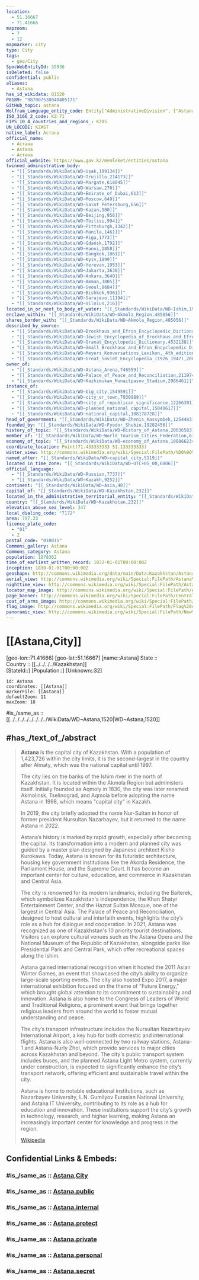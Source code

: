 ```yaml
---
location:
  - 51.16667
  - 71.41666
mapzoom:
  - 7
  - 12
mapmarker: city
type: City
tags:
  - geo/City
SpocWebEntityId: 35936
isDeleted: false
confidential: public
aliases:
  - Astana
has_id_wikidata: Q1520
P8189: "987007538040405171"
GitHub_topic: astana
Wolfram_Language_entity_code: Entity["AdministrativeDivision", {"Astana", "Kazakhstan"}]
ISO_3166_2_code: KZ-71
FIPS_10_4_countries_and_regions_: KZ05
UN_LOCODE: KZAST
native_label: Астана
official_name:
  - Астана
  - Astana
  - Астана
official_website: https://www.gov.kz/memleket/entities/astana
twinned_administrative_body:
  - "[[_Standards/WikiData/WD~Uşak,189134]]"
  - "[[_Standards/WikiData/WD~Trujillo,214173]]"
  - "[[_Standards/WikiData/WD~Margate,618045]]"
  - "[[_Standards/WikiData/WD~Warsaw,270]]"
  - "[[_Standards/WikiData/WD~Emirate_of_Dubai,613]]"
  - "[[_Standards/WikiData/WD~Moscow,649]]"
  - "[[_Standards/WikiData/WD~Saint_Petersburg,656]]"
  - "[[_Standards/WikiData/WD~Kazan,900]]"
  - "[[_Standards/WikiData/WD~Beijing,956]]"
  - "[[_Standards/WikiData/WD~Tbilisi,994]]"
  - "[[_Standards/WikiData/WD~Pittsburgh,1342]]"
  - "[[_Standards/WikiData/WD~Manila,1461]]"
  - "[[_Standards/WikiData/WD~Riga,1773]]"
  - "[[_Standards/WikiData/WD~Gdańsk,1792]]"
  - "[[_Standards/WikiData/WD~Hanoi,1858]]"
  - "[[_Standards/WikiData/WD~Bangkok,1861]]"
  - "[[_Standards/WikiData/WD~Kyiv,1899]]"
  - "[[_Standards/WikiData/WD~Yerevan,1953]]"
  - "[[_Standards/WikiData/WD~Jakarta,3630]]"
  - "[[_Standards/WikiData/WD~Ankara,3640]]"
  - "[[_Standards/WikiData/WD~Amman,3805]]"
  - "[[_Standards/WikiData/WD~Seoul,8684]]"
  - "[[_Standards/WikiData/WD~Bishkek,9361]]"
  - "[[_Standards/WikiData/WD~Sarajevo,11194]]"
  - "[[_Standards/WikiData/WD~Vilnius,216]]"
located_in_or_next_to_body_of_water: "[[_Standards/WikiData/WD~Ishim,191524]]"
enclave_within: "[[_Standards/WikiData/WD~Akmola_Region,485056]]"
shares_border_with: "[[_Standards/WikiData/WD~Akmola_Region,485056]]"
described_by_source:
  - "[[_Standards/WikiData/WD~Brockhaus_and_Efron_Encyclopedic_Dictionary,602358]]"
  - "[[_Standards/WikiData/WD~Jewish_Encyclopedia_of_Brockhaus_and_Efron,4173137]]"
  - "[[_Standards/WikiData/WD~Granat_Encyclopedic_Dictionary,4532138]]"
  - "[[_Standards/WikiData/WD~Small_Brockhaus_and_Efron_Encyclopedic_Dictionary,19180675]]"
  - "[[_Standards/WikiData/WD~Meyers_Konversations_Lexikon,_4th_edition_(1885_1890),19219752]]"
  - "[[_Standards/WikiData/WD~Great_Soviet_Encyclopedia_(1926_1947),20078554]]"
owner_of:
  - "[[_Standards/WikiData/WD~Astana_Arena,746559]]"
  - "[[_Standards/WikiData/WD~Palace_of_Peace_and_Reconciliation,2119741]]"
  - "[[_Standards/WikiData/WD~Kazhimukan_Munaitpasov_Stadium,2986461]]"
instance_of:
  - "[[_Standards/WikiData/WD~big_city,1549591]]"
  - "[[_Standards/WikiData/WD~city_or_town,7930989]]"
  - "[[_Standards/WikiData/WD~city_of_republican_significance,12266391]]"
  - "[[_Standards/WikiData/WD~planned_national_capital,15840617]]"
  - "[[_Standards/WikiData/WD~national_capital,108178728]]"
head_of_government: "[[_Standards/WikiData/WD~Zhenis_Kassymbek,12544831]]"
founded_by: "[[_Standards/WikiData/WD~Fyodor_Shubin,19282456]]"
history_of_topic: "[[_Standards/WikiData/WD~History_of_Astana,20036583]]"
member_of: "[[_Standards/WikiData/WD~World_Tourism_Cities_Federation,67652870]]"
economy_of_topic: "[[_Standards/WikiData/WD~economy_of_Astana,100866234]]"
coordinate_location: Point(71.433333333 51.133333333)
winter_view: http://commons.wikimedia.org/wiki/Special:FilePath/%D0%90%D0%BC%D0%B8%D0%BD%D0%B0%20%D0%A3%D0%BC%D1%83%D1%80%D0%B7%D0%B0%D0%BA%D0%BE%D0%B2%D0%B0%20%D1%83%D0%BB%D0%B8%D1%86%D0%B0%20%D0%9D%D1%83%D1%80-%D0%A1%D1%83%D0%BB%D1%82%D0%B0%D0%BD%20%28%D0%90%D1%81%D1%82%D0%B0%D0%BD%D0%B0%29.jpg
named_after: "[[_Standards/WikiData/WD~capital_city,5119]]"
located_in_time_zone: "[[_Standards/WikiData/WD~UTC+05_00,6806]]"
official_language:
  - "[[_Standards/WikiData/WD~Russian,7737]]"
  - "[[_Standards/WikiData/WD~Kazakh,9252]]"
continent: "[[_Standards/WikiData/WD~Asia,48]]"
capital_of: "[[_Standards/WikiData/WD~Kazakhstan,232]]"
located_in_the_administrative_territorial_entity: "[[_Standards/WikiData/WD~Kazakhstan,232]]"
country: "[[_Standards/WikiData/WD~Kazakhstan,232]]"
elevation_above_sea_level: 347
local_dialing_code: "7172"
area: 797.33
licence_plate_code:
  - "01"
  - Z
postal_code: "010015"
Commons_gallery: Astana
Commons_category: Astana
population: 1078362
time_of_earliest_written_record: 1832-01-01T00:00:00Z
inception: 1830-01-01T00:00:00Z
geoshape: http://commons.wikimedia.org/data/main/Data:Kazakhstan/Astana.map
aerial_view: http://commons.wikimedia.org/wiki/Special:FilePath/Astana%20020000%2C%20Kazakhstan%20-%20panoramio%20%2813%29.jpg
nighttime_view: http://commons.wikimedia.org/wiki/Special:FilePath/Astana%20from%20Radison%20Hotel.jpg
locator_map_image: http://commons.wikimedia.org/wiki/Special:FilePath/Astana%20in%20Kazakhstan.svg
page_banner: http://commons.wikimedia.org/wiki/Special:FilePath/Central%20Astana%20banner.jpg
coat_of_arms_image: http://commons.wikimedia.org/wiki/Special:FilePath/Emblem%20of%20Astana.svg
flag_image: http://commons.wikimedia.org/wiki/Special:FilePath/Flag%20of%20Astana%2C%20Kazakhstan%20%28latin%29.svg
panoramic_view: http://commons.wikimedia.org/wiki/Special:FilePath/New%20Astana%20Skyline%20%289587635437%29.jpg
---
```


# [[Astana,City]] 

[geo-lon::71.41666] 
[geo-lat::51.16667] 
[name::Astana] 
State ::  
Country :: [[../../../../Kazakhstan]]  
[StateId::] 
[Population::] 
[Unknown::32] 


```leaflet
id: Astana
coordinates: [[Astana]] 
markerFile: [[Astana]] 
defaultZoom: 11 
maxZoom: 18
```

#is_/same_as :: [[../../../../../../../../WikiData/WD~Astana,1520|WD~Astana,1520]] 

## #has_/text_of_/abstract 

> **Astana** is the capital city of Kazakhstan. 
> With a population of 1,423,726 within the city limits, it is the second-largest in the country after Almaty, 
> which was the national capital until 1997. 
> 
> The city lies on the banks of the Ishim river in the north of Kazakhstan. 
> It is located within the Akmola Region but administers itself. 
> Initially founded as Aqmoly in 1830, the city was later renamed Akmolinsk, Tselinograd, and Aqmola 
> before adopting the name Astana in 1998, which means "capital city" in Kazakh. 
> 
> In 2019, the city briefly adopted the name Nur-Sultan 
> in honor of former president Nursultan Nazarbayev, but it returned to the name Astana in 2022.
>
> Astana’s history is marked by rapid growth, especially after becoming the capital. Its transformation into a modern and planned city was guided by a master plan designed by Japanese architect Kisho Kurokawa. Today, Astana is known for its futuristic architecture, housing key government institutions like the Akorda Residence, the Parliament House, and the Supreme Court. It has become an important center for culture, education, and commerce in Kazakhstan and Central Asia.
>
> The city is renowned for its modern landmarks, including the Baiterek, which symbolizes Kazakhstan's independence, the Khan Shatyr Entertainment Center, and the Hazrat Sultan Mosque, one of the largest in Central Asia. The Palace of Peace and Reconciliation, designed to host cultural and interfaith events, highlights the city’s role as a hub for dialogue and cooperation. In 2021, Astana was recognized as one of Kazakhstan's 10 priority tourist destinations. Visitors can explore cultural venues such as the Astana Opera and the National Museum of the Republic of Kazakhstan, alongside parks like Presidential Park and Central Park, which offer recreational spaces along the Ishim.
>
> Astana gained international recognition when it hosted the 2011 Asian Winter Games, an event that showcased the city’s ability to organize large-scale sporting events. The city also hosted Expo 2017, a major international exhibition focused on the theme of "Future Energy," which brought global attention to its commitment to sustainability and innovation. Astana is also home to the Congress of Leaders of World and Traditional Religions, a prominent event that brings together religious leaders from around the world to foster mutual understanding and peace.
>
> The city’s transport infrastructure includes the Nursultan Nazarbayev International Airport, a key hub for both domestic and international flights. Astana is also well-connected by two railway stations, Astana-1 and Astana-Nurly Zhol, which provide services to major cities across Kazakhstan and beyond. The city's public transport system includes buses, and the planned Astana Light Metro system, currently under construction, is expected to significantly enhance the city’s transport network, offering efficient and sustainable travel within the city.
>
> Astana is home to notable educational institutions, such as Nazarbayev University, L.N. Gumilyov Eurasian National University, and Astana IT University, contributing to its role as a hub for education and innovation. These institutions support the city’s growth in technology, research, and higher learning, making Astana an increasingly important center for knowledge and progress in the region.
>
> [Wikipedia](https://en.wikipedia.org/wiki/Astana) 

## Confidential Links & Embeds: 

### #is_/same_as :: [Astana,City](Astana,City.md) 

### #is_/same_as :: [Astana.public](/_public/Earth/Continent/Asia/Asia~Central/Kazakhstan/Counties/Astana/City/Astana.public.md) 

### #is_/same_as :: [Astana.internal](/_internal/Earth/Continent/Asia/Asia~Central/Kazakhstan/Counties/Astana/City/Astana.internal.md) 

### #is_/same_as :: [Astana.protect](/_protect/Earth/Continent/Asia/Asia~Central/Kazakhstan/Counties/Astana/City/Astana.protect.md) 

### #is_/same_as :: [Astana.private](/_private/Earth/Continent/Asia/Asia~Central/Kazakhstan/Counties/Astana/City/Astana.private.md) 

### #is_/same_as :: [Astana.personal](/_personal/Earth/Continent/Asia/Asia~Central/Kazakhstan/Counties/Astana/City/Astana.personal.md) 

### #is_/same_as :: [Astana.secret](/_secret/Earth/Continent/Asia/Asia~Central/Kazakhstan/Counties/Astana/City/Astana.secret.md)

